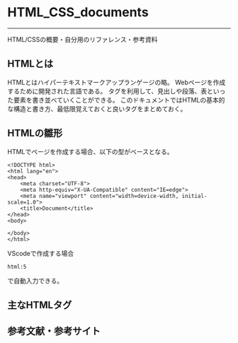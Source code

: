 # HTML_CSS_documents
***

HTML/CSSの概要・自分用のリファレンス・参考資料  

## HTMLとは

HTMLとはハイパーテキストマークアップランゲージの略。
Webページを作成するために開発された言語である。
タグを利用して、見出しや段落、表といった要素を書き並べていくことができる。
このドキュメントではHTMLの基本的な構造と書き方、最低限覚えておくと良いタグをまとめておく。

## HTMLの雛形

HTMLでページを作成する場合、以下の型がベースとなる。 

```
<!DOCTYPE html>
<html lang="en">
<head>
    <meta charset="UTF-8">
    <meta http-equiv="X-UA-Compatible" content="IE=edge">
    <meta name="viewport" content="width=device-width, initial-scale=1.0">
    <title>Document</title>
</head>
<body>
    
</body>
</html>
```

VScodeで作成する場合 
```
html:5
```
で自動入力できる。

## 主なHTMLタグ  

## 参考文献・参考サイト